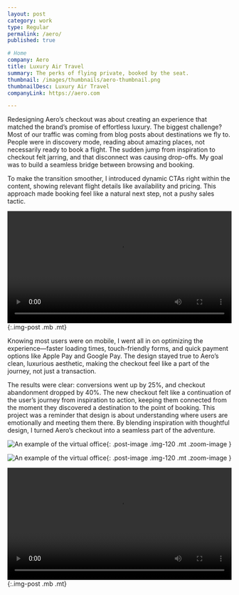 ```yaml
---
layout: post
category: work
type: Regular
permalink: /aero/
published: true

# Home
company: Aero
title: Luxury Air Travel
summary: The perks of flying private, booked by the seat.
thumbnail: /images/thumbnails/aero-thumbnail.png
thumbnailDesc: Luxury Air Travel
companyLink: https://aero.com

---
```


Redesigning Aero’s checkout was about creating an experience that matched the brand’s promise of effortless luxury. The biggest challenge? Most of our traffic was coming from blog posts about destinations we fly to. People were in discovery mode, reading about amazing places, not necessarily ready to book a flight. The sudden jump from inspiration to checkout felt jarring, and that disconnect was causing drop-offs. My goal was to build a seamless bridge between browsing and booking.

To make the transition smoother, I introduced dynamic CTAs right within the content, showing relevant flight details like availability and pricing. This approach made booking feel like a natural next step, not a pushy sales tactic.

<video autoplay loop width="100%">
  <source src="{{site.url}}/assets/img/aero/checkout.mp4" type="video/mp4">
  <source src="{{site.url}}/assets/img/aero/checkout.webm" type="video/webm">
  <p>Your browser doesn't support HTML5 video. Here is
     a <a href="{{site.url}}/assets/img/aero/checkout.mp4">link to the video</a> instead.</p>
</video>{:.img-post .mb .mt}

Knowing most users were on mobile, I went all in on optimizing the experience—faster loading times, touch-friendly forms, and quick payment options like Apple Pay and Google Pay. The design stayed true to Aero’s clean, luxurious aesthetic, making the checkout feel like a part of the journey, not just a transaction.

The results were clear: conversions went up by 25%, and checkout abandonment dropped by 40%. The new checkout felt like a continuation of the user’s journey from inspiration to action, keeping them connected from the moment they discovered a destination to the point of booking. This project was a reminder that design is about understanding where users are emotionally and meeting them there. By blending inspiration with thoughtful design, I turned Aero’s checkout into a seamless part of the adventure.






![An example of the virtual office]({{site.url}}/assets/img/aero/blog.png){: .post-image .img-120 .mt .zoom-image }

![An example of the virtual office]({{site.url}}/assets/img/aero/gift-cards.png){: .post-image .img-120 .mt .zoom-image }



<video autoplay loop width="100%">
  <source src="{{site.url}}/assets/img/aero/terminal.mp4" type="video/mp4">
  <source src="{{site.url}}/assets/img/aero/terminal.webm" type="video/webm">
  <p>Your browser doesn't support HTML5 video. Here is
     a <a href="{{site.url}}/assets/img/aero/terminal.mp4">link to the video</a> instead.</p>
</video>{:.img-post .mb .mt}
